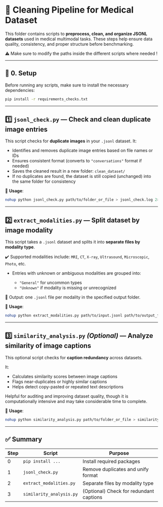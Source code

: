 
# 🧼 Cleaning Pipeline for Medical Dataset

This folder contains scripts to **preprocess, clean, and organize JSONL datasets** used in medical multimodal tasks. These steps help ensure data quality, consistency, and proper structure before benchmarking.

⚠️ Make sure to modify the paths inside the different scripts where needed !

---

## 🔧 0. Setup

Before running any scripts, make sure to install the necessary dependencies:

```bash
pip install -r requirements_checks.txt
```

---

## 1️⃣ `jsonl_check.py` — **Check and clean duplicate image entries**

This script checks for **duplicate images** in your `.jsonl` dataset. It:

* Identifies and removes duplicate image entries based on file names or IDs
* Ensures consistent format (converts to `"conversations"` format if needed)
* Saves the cleaned result in a new folder: `clean_dataset/`
* If no duplicates are found, the dataset is still copied (unchanged) into the same folder for consistency

📌 **Usage**:

```bash
nohup python jsonl_check.py path/to/folder_or_file > jsonl_check.log 2>&1 &
```
---

## 2️⃣ `extract_modalities.py` — **Split dataset by image modality**

This script takes a `.jsonl` dataset and splits it into **separate files by modality type**.

✔️ Supported modalities include:
`MRI`, `CT`, `X-ray`, `Ultrasound`, `Microscopic`, `Photo`, etc.

* Entries with unknown or ambiguous modalities are grouped into:

  * `"General"` for uncommon types
  * `"Unknown"` if modality is missing or unrecognized

📁 Output: one `.jsonl` file per modality in the specified output folder.

📌 **Usage**:

```bash
nohup python extract_modalities.py path/to/input.jsonl path/to/output_folder > extract_modalities.log 2>&1 &
```

---

## 3️⃣ `similarity_analysis.py` *(Optional)* — **Analyze similarity of image captions**

This optional script checks for **caption redundancy** across datasets.

It:

* Calculates similarity scores between image captions
* Flags near-duplicates or highly similar captions
* Helps detect copy-pasted or repeated text descriptions

Helpful for auditing and improving dataset quality, though it is computationally intensive and may take considerable time to complete.

📌 **Usage**:

```bash
nohup python similarity_analysis.py path/to/folder_or_file > similarity_analysis.log 2>&1 &
```

---

## ✅ Summary

| Step | Script                   | Purpose                                 |
| ---- | ------------------------ | --------------------------------------- |
| 0    | `pip install ...`        | Install required packages               |
| 1    | `jsonl_check.py`         | Remove duplicates and unify format      |
| 2    | `extract_modalities.py`  | Separate files by modality type         |
| 3    | `similarity_analysis.py` | (Optional) Check for redundant captions |
